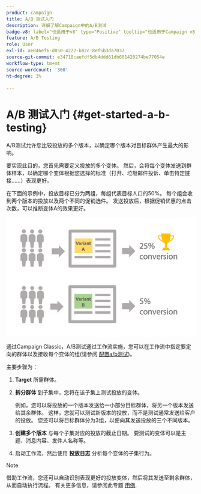 ```yaml
---
product: campaign
title: A/B 测试入门
description: 详细了解Campaign中的A/B测试
badge-v8: label="也适用于v8" type="Positive" tooltip="也适用于Campaign v8"
feature: A/B Testing
role: User
exl-id: ae046ef6-d850-4222-b82c-8ef5b3da7037
source-git-commit: e34718caefdf5db4ddd61db601420274be77054e
workflow-type: tm+mt
source-wordcount: '360'
ht-degree: 3%

---
```


# A/B 测试入门 {#get-started-a-b-testing}


A/B测试允许您比较投放的多个版本，以确定哪个版本对目标群体产生最大的影响。

要实现此目的，您首先需要定义投放的多个变体。 然后，会将每个变体发送到群体样本，以确定哪个变体根据您选择的标准（打开、垃圾邮件投诉、单击特定链接……）表现更好。

在下面的示例中，投放目标已分为两组，每组代表目标人口的50%。 每个组会收到两个版本的投放以及两个不同的促销选件。 发送投放后，根据促销优惠的点击次数，可以推断变体A的效果更好。

![](assets/a-b-testing-schema.png)

通过Campaign Classic，A/B测试通过工作流实施，您可以在工作流中指定要定向的群体以及接收每个变体的组(请参阅 [配置a/b测试](configuring-a-b-testing.md))。

主要步骤为：

1. **Target** 所需群体。
1. **拆分群体** 到子集中，您将在该子集上测试投放的变体。

   例如，您可以将投放的一个版本发送给一小部分目标群体，将另一个版本发送给其余群体。 这样，您就可以测试新版本的投放，而不是测试通常发送给客户的投放。 您还可以将目标群体分为3组，以便向其发送投放的三个不同版本。

1. **创建多个版本** 与每个子集对应的投放的截止日期。 要测试的变体可以是主题、消息内容、发件人名称等。
1. 启动工作流，然后使用 **投放日志** 分析每个变体的子集行为。

>[!NOTE]
>
>借助工作流，您还可以自动识别表现更好的投放变体，然后将其发送至剩余群体，从而自动执行流程。 有关更多信息，请参阅此专题 [用例](a-b-testing-use-case.md).
